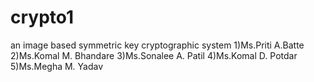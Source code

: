 # crypto1
an image based symmetric  key cryptographic system
1)Ms.Priti A.Batte
2)Ms.Komal M. Bhandare
3)Ms.Sonalee A. Patil
4)Ms.Komal D. Potdar
5)Ms.Megha M. Yadav

